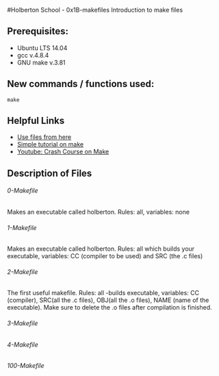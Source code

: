 #Holberton School - 0x1B-makefiles
Introduction to make files

## Prerequisites:
* Ubuntu LTS 14.04
* gcc v.4.8.4
* GNU make v.3.81

## New commands / functions used:
``make``

## Helpful Links
* [Use files from here](https://github.com/holbertonschool/0x1B.c)
* [Simple tutorial on make](http://www.cs.colby.edu/maxwell/courses/tutorials/maketutor/)
* [Youtube: Crash Course on Make](https://www.youtube.com/watch?v=_r7i5X0rXJk)

## Description of Files
<h6>0-Makefile</h6>
Makes an executable called holberton. Rules: all, variables: none

<h6>1-Makefile</h6>
Makes an executable called holberton. Rules: all which builds your executable, variables: CC (compiler to be used) and SRC (the .c files)

<h6>2-Makefile</h6>
The first useful makefile. Rules: all -builds executable, variables: CC (compiler), SRC(all the .c files), OBJ(all the .o files), NAME (name of the executable). Make sure to delete the .o files after compilation is finished.

<h6>3-Makefile</h6>

<h6>4-Makefile</h6>


<h6>100-Makefile</h6>

